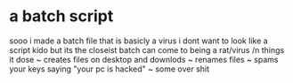 # a batch script
sooo i made a batch file that is basicly a virus i dont want to look like a script kido but its the closeist batch can come to being a rat/virus 
/n
things it dose
~ creates files on desktop and downlods 
~ renames files 
~ spams your keys saying "your pc is hacked"
~ some over shit
